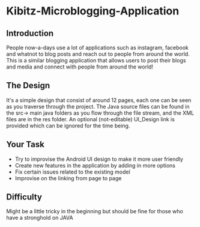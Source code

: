 # Kibitz-Microblogging-Application
## Introduction
People now-a-days use a lot of applications such as instagram, facebook and whatnot to blog posts and reach out to people from around the world. This is a similar blogging application that allows users to post their blogs and media and connect with people from around the world!

## The Design
It's a simple design that consist of around 12 pages, each one can be seen as you traverse through the project. The Java source files can be found in the src-> main java folders as you flow through the file stream, and the XML files are in the res folder. An optional (not-editable) UI_Design link is provided which can be ignored for the time being.

## Your Task
- Try to improvise the Android UI design to make it more user friendly
- Create new features in the application by adding in more options 
- Fix certain issues related to the existing model
- Improvise on the linking from page to page

## Difficulty
Might be a little tricky in the beginning but should be fine for those who have a stronghold on JAVA
